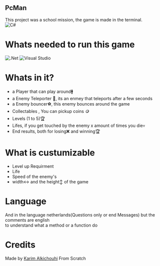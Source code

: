 ## PcMan 
This project was a school mission, the game is made in the terminal.<br>
![C#](https://img.shields.io/badge/c%23-%23239120.svg?style=for-the-badge&logo=c-sharp&logoColor=white)
# Whats needed to run this game
![.Net](https://img.shields.io/badge/.NET-5C2D91?style=for-the-badge&logo=.net&logoColor=white)
![Visual Studio](https://img.shields.io/badge/Visual%20Studio-5C2D91.svg?style=for-the-badge&logo=visual-studio&logoColor=white)
# Whats in it?
* a Player that can play around🚹<br>
* a Enemy Teleporter 👻, its an enmey that teleports after a few seconds<br>
* a Enemy bouncer⚽, this enemy bounces around the game<br>
* Collectables , You can pickup coins 🪙<br>
* Levels (1 to 5)🏆<br>
* Lifes, if you get touched by the enemy x amount of times you die💀<br>
* End results, both for losing❌ and winning🏆
# What is custumizable
* Level up Requirment
* Life
* Speed of the enemy's
* width↔️ and the height↕️ of the game
# Language
And in the language netherlands(Questions only or end Messages) but the comments are english <br>to understand what a method or a function do
# Credits
Made by <a href="www.github.com/karim076">Karim Alkichouhi<a> From Scratch
